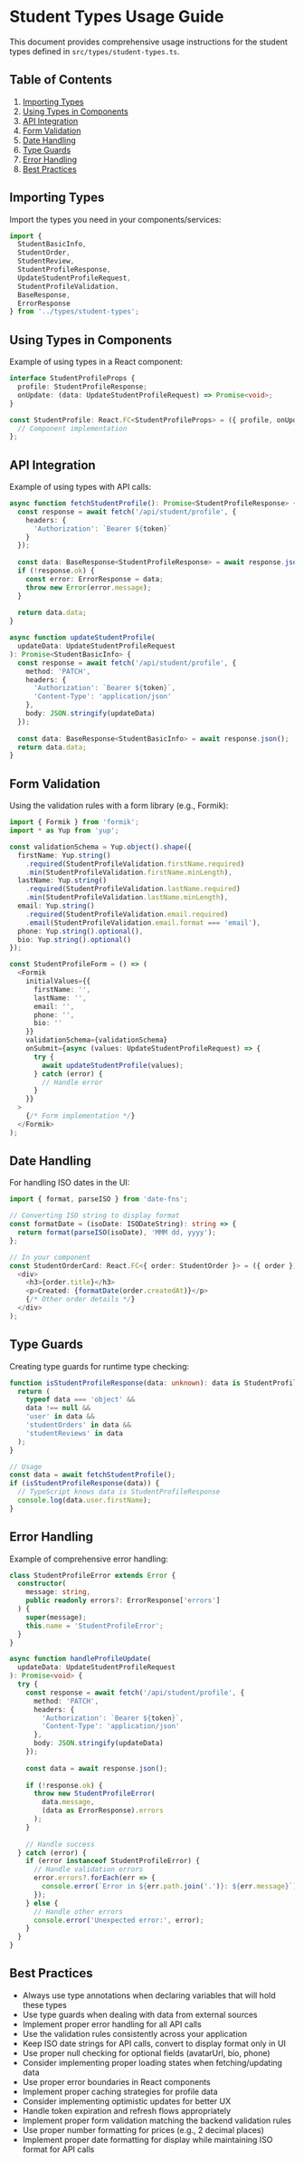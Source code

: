 # Student Types Usage Guide

This document provides comprehensive usage instructions for the student types defined in `src/types/student-types.ts`.

## Table of Contents
1. [Importing Types](#importing-types)
2. [Using Types in Components](#using-types-in-components)
3. [API Integration](#api-integration)
4. [Form Validation](#form-validation)
5. [Date Handling](#date-handling)
6. [Type Guards](#type-guards)
7. [Error Handling](#error-handling)
8. [Best Practices](#best-practices)

## Importing Types

Import the types you need in your components/services:

```typescript
import { 
  StudentBasicInfo,
  StudentOrder,
  StudentReview,
  StudentProfileResponse,
  UpdateStudentProfileRequest,
  StudentProfileValidation,
  BaseResponse,
  ErrorResponse
} from '../types/student-types';
```

## Using Types in Components

Example of using types in a React component:

```typescript
interface StudentProfileProps {
  profile: StudentProfileResponse;
  onUpdate: (data: UpdateStudentProfileRequest) => Promise<void>;
}

const StudentProfile: React.FC<StudentProfileProps> = ({ profile, onUpdate }) => {
  // Component implementation
};
```

## API Integration

Example of using types with API calls:

```typescript
async function fetchStudentProfile(): Promise<StudentProfileResponse> {
  const response = await fetch('/api/student/profile', {
    headers: {
      'Authorization': `Bearer ${token}`
    }
  });
  
  const data: BaseResponse<StudentProfileResponse> = await response.json();
  if (!response.ok) {
    const error: ErrorResponse = data;
    throw new Error(error.message);
  }
  
  return data.data;
}

async function updateStudentProfile(
  updateData: UpdateStudentProfileRequest
): Promise<StudentBasicInfo> {
  const response = await fetch('/api/student/profile', {
    method: 'PATCH',
    headers: {
      'Authorization': `Bearer ${token}`,
      'Content-Type': 'application/json'
    },
    body: JSON.stringify(updateData)
  });
  
  const data: BaseResponse<StudentBasicInfo> = await response.json();
  return data.data;
}
```

## Form Validation

Using the validation rules with a form library (e.g., Formik):

```typescript
import { Formik } from 'formik';
import * as Yup from 'yup';

const validationSchema = Yup.object().shape({
  firstName: Yup.string()
    .required(StudentProfileValidation.firstName.required)
    .min(StudentProfileValidation.firstName.minLength),
  lastName: Yup.string()
    .required(StudentProfileValidation.lastName.required)
    .min(StudentProfileValidation.lastName.minLength),
  email: Yup.string()
    .required(StudentProfileValidation.email.required)
    .email(StudentProfileValidation.email.format === 'email'),
  phone: Yup.string().optional(),
  bio: Yup.string().optional()
});

const StudentProfileForm = () => (
  <Formik
    initialValues={{
      firstName: '',
      lastName: '',
      email: '',
      phone: '',
      bio: ''
    }}
    validationSchema={validationSchema}
    onSubmit={async (values: UpdateStudentProfileRequest) => {
      try {
        await updateStudentProfile(values);
      } catch (error) {
        // Handle error
      }
    }}
  >
    {/* Form implementation */}
  </Formik>
);
```

## Date Handling

For handling ISO dates in the UI:

```typescript
import { format, parseISO } from 'date-fns';

// Converting ISO string to display format
const formatDate = (isoDate: ISODateString): string => {
  return format(parseISO(isoDate), 'MMM dd, yyyy');
};

// In your component
const StudentOrderCard: React.FC<{ order: StudentOrder }> = ({ order }) => (
  <div>
    <h3>{order.title}</h3>
    <p>Created: {formatDate(order.createdAt)}</p>
    {/* Other order details */}
  </div>
);
```

## Type Guards

Creating type guards for runtime type checking:

```typescript
function isStudentProfileResponse(data: unknown): data is StudentProfileResponse {
  return (
    typeof data === 'object' &&
    data !== null &&
    'user' in data &&
    'studentOrders' in data &&
    'studentReviews' in data
  );
}

// Usage
const data = await fetchStudentProfile();
if (isStudentProfileResponse(data)) {
  // TypeScript knows data is StudentProfileResponse
  console.log(data.user.firstName);
}
```

## Error Handling

Example of comprehensive error handling:

```typescript
class StudentProfileError extends Error {
  constructor(
    message: string,
    public readonly errors?: ErrorResponse['errors']
  ) {
    super(message);
    this.name = 'StudentProfileError';
  }
}

async function handleProfileUpdate(
  updateData: UpdateStudentProfileRequest
): Promise<void> {
  try {
    const response = await fetch('/api/student/profile', {
      method: 'PATCH',
      headers: {
        'Authorization': `Bearer ${token}`,
        'Content-Type': 'application/json'
      },
      body: JSON.stringify(updateData)
    });
    
    const data = await response.json();
    
    if (!response.ok) {
      throw new StudentProfileError(
        data.message,
        (data as ErrorResponse).errors
      );
    }
    
    // Handle success
  } catch (error) {
    if (error instanceof StudentProfileError) {
      // Handle validation errors
      error.errors?.forEach(err => {
        console.error(`Error in ${err.path.join('.')}: ${err.message}`);
      });
    } else {
      // Handle other errors
      console.error('Unexpected error:', error);
    }
  }
}
```

## Best Practices

- Always use type annotations when declaring variables that will hold these types
- Use type guards when dealing with data from external sources
- Implement proper error handling for all API calls
- Use the validation rules consistently across your application
- Keep ISO date strings for API calls, convert to display format only in UI
- Use proper null checking for optional fields (avatarUrl, bio, phone)
- Consider implementing proper loading states when fetching/updating data
- Use proper error boundaries in React components
- Implement proper caching strategies for profile data
- Consider implementing optimistic updates for better UX
- Handle token expiration and refresh flows appropriately
- Implement proper form validation matching the backend validation rules
- Use proper number formatting for prices (e.g., 2 decimal places)
- Implement proper date formatting for display while maintaining ISO format for API calls 